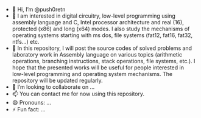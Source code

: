 - 👋 Hi, I’m @push0retn 
- 👀 I am interested in digital circuitry, low-level programming using assembly language and C, Intel processor architecture and real (16), protected (x86) and long (x64) modes.
      I also study the mechanisms of operating systems starting with ms dos, file systems (fat12, fat16, fat32, ntfs...) etc.
- 🌱 In this repository, I will post the source codes of solved problems and laboratory work in Assembly language on various topics (arithmetic operations, branching instructions, stack operations, file systems, etc.).
      I hope that the presented works will be useful for people interested in low-level programming and operating system mechanisms.
      The repository will be updated regularly.
- 💞️ I’m looking to collaborate on ...
- 📫 You can contact me for now using this repository.
- 😄 Pronouns: ...
- ⚡ Fun fact: ...

<!---
push0retn/push0retn is a ✨ special ✨ repository because its `README.md` (this file) appears on your GitHub profile.
You can click the Preview link to take a look at your changes.
--->
